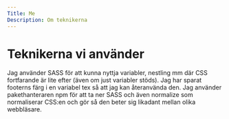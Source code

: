 ```yaml
---
Title: Me
Description: Om teknikerna
---
```


Teknikerna vi använder
=======================

Jag använder SASS för att kunna nyttja variabler, nestling mm där CSS fortfarande är lite efter (även om just variabler stöds). Jag har sparat footerns färg i en variabel tex så att jag kan återanvända den. Jag använder pakethanteraren npm för att ta ner SASS och även normalize som normaliserar CSS:en och gör så den beter sig likadant mellan olika webbläsare.
<i class="fas fa-atom"></i>